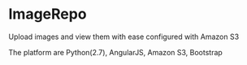 # ImageRepo
Upload images and view them with ease configured with Amazon S3

The platform are Python(2.7), AngularJS, Amazon S3, Bootstrap
